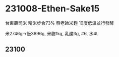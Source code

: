 # 231008-Ethen-Sake15

台東壽司米 精米步合73% 蔡老師米麴 10度低溫並行發酵

米2746g->飯3896g, 米麴1kg, 乳酸3g, #6, 水4L

## 23100


